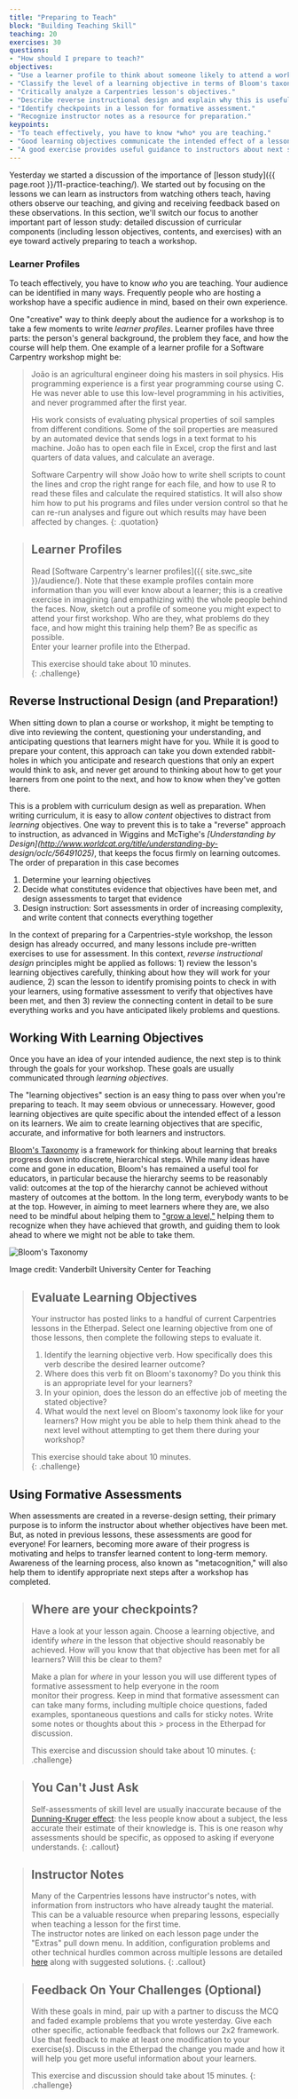 ```yaml
---
title: "Preparing to Teach"
block: "Building Teaching Skill"
teaching: 20
exercises: 30
questions:
- "How should I prepare to teach?"
objectives:
- "Use a learner profile to think about someone likely to attend a workshop you will teach."
- "Classify the level of a learning objective in terms of Bloom's taxonomy."
- "Critically analyze a Carpentries lesson's objectives."
- "Describe reverse instructional design and explain why this is useful when preparing to teach."
- "Identify checkpoints in a lesson for formative assessment."
- "Recognize instructor notes as a resource for preparation."
keypoints:
- "To teach effectively, you have to know *who* you are teaching."
- "Good learning objectives communicate the intended effect of a lesson on its learners."
- "A good exercise provides useful guidance to instructors about next steps needed in teaching."
---
```


Yesterday we started a discussion of the importance of [lesson study]({{ page.root }}/11-practice-teaching/). 
We started out by focusing on the lessons we can learn as instructors from watching others teach, having
others observe our teaching, and giving and receiving feedback based on these observations. In this 
section, we'll switch our focus to another important part of lesson study: detailed discussion of
curricular components (including lesson objectives, contents, and exercises) with an eye toward actively preparing to 
teach a workshop. 

### Learner Profiles

To teach effectively, you have to know *who* you are teaching. Your audience can be identified in many ways.  Frequently
people who are hosting a workshop have a specific audience in mind, based on their own experience.  

One "creative" way to think deeply about the audience for a workshop is to take a few moments to write *learner profiles*. 
Learner profiles have three parts:
the person's general background,
the problem they face,
and how the course will help them.
One example of a learner profile for a Software Carpentry workshop might be:

> João is an agricultural engineer doing his masters in soil physics.
> His programming experience is a first year programming course using C.
> He was never able to use this low-level programming in his activities,
> and never programmed after the first year.
>
> His work consists of evaluating physical properties of soil samples from different conditions.
> Some of the soil properties are measured by an automated device that sends logs in a text format to his machine.
> João has to open each file in Excel,
> crop the first and last quarters of data values,
> and calculate an average.
>
> Software Carpentry will show João how to write shell scripts to count the lines and crop the right range for each file,
> and how to use R to read these files and calculate the required statistics.
> It will also show him how to put his programs and files under version control
> so that he can re-run analyses and figure out which results may have been affected by changes.
{: .quotation}

> ## Learner Profiles
>
> Read [Software Carpentry's learner profiles]({{ site.swc_site }}/audience/). Note that these example profiles contain more 
> information than you will ever know about a learner; this is a creative exercise in imagining (and empathizing with) the 
> whole people behind the faces. Now, sketch out a profile of someone you might expect to attend your first workshop.
> Who are they,
> what problems do they face,
> and how might this training help them?
> Be as specific as possible.  
> Enter your learner profile into the Etherpad.
>
> This exercise should take about 10 minutes.  
{: .challenge}


## Reverse Instructional Design (and Preparation!)
When sitting down to plan a course or workshop, it might be tempting to dive into reviewing the content, questioning your 
understanding, and anticipating questions that learners might have for you. While it is good to prepare your content, this 
approach can take you down extended rabbit-holes in which you anticipate and research questions that only an expert 
would think to ask, and never get around to thinking about how to get your learners from one point to the next, and how to 
know when they've gotten there.  

This is a problem with curriculum design as well as preparation. When writing curriculum, it is easy to allow *content* 
objectives to distract from *learning* objectives. One way to prevent this is to take a "reverse" approach to instruction, as 
advanced in Wiggins and McTighe's *[Understanding by Design](http://www.worldcat.org/title/understanding-by-
design/oclc/56491025)*, that keeps the focus firmly on learning outcomes. The order of preparation in this case becomes 

1.  Determine your learning objectives
2.  Decide what constitutes evidence that objectives have been met, and design assessments to target that evidence
3.  Design instruction: Sort assessments in order of increasing complexity, and write content that connects everything together 

In the context of preparing for a Carpentries-style workshop, the lesson design has already occurred, and many lessons include 
pre-written exercises to use for assessment. In this context, *reverse instructional design*  principles might be applied as 
follows: 1) review the lesson's learning objectives carefully, thinking about how they will work for your audience, 2) scan 
the lesson to identify promising points to check in with your learners, using formative assessment to verify that objectives have been met, and then 3) review the connecting content in detail to be sure everything works and you have anticipated likely problems and questions. 


## Working With Learning Objectives
Once you have an idea of your intended audience, the next step is to think through the goals for your workshop. These goals 
are usually communicated through *learning objectives*.

The "learning objectives" section is an easy thing to pass over when you're preparing to teach. It may seem obvious or 
unnecessary. However, good learning objectives are quite specific about the intended effect of a lesson on its learners. We 
aim to create learning objectives that are specific, accurate, and informative for both learners and instructors. 

[Bloom's Taxonomy](https://cft.vanderbilt.edu/guides-sub-pages/blooms-taxonomy/) is a framework for thinking about learning that breaks progress down into discrete, hierarchical steps. 
While many ideas have come and gone in education, Bloom's has remained a useful tool for educators, in particular because the
hierarchy seems to be reasonably valid: outcomes at the top of the hierarchy cannot be achieved without mastery of outcomes at 
the bottom. In the long term, everybody wants to be at the top. However, in aiming to meet learners where they are, we also
need to be mindful about helping them to ["grow a level,"](https://software-carpentry.org/blog/2018/03/tractenberg-summary.html) helping them to recognize when they have achieved that growth, and 
guiding them to look ahead to where we might not be able to take them.

![Bloom's Taxonomy](../fig/Blooms.png)

Image credit: Vanderbilt University Center for Teaching

> ## Evaluate Learning Objectives
>
> Your instructor has posted links to a handful of current Carpentries lessons in the Etherpad.
> Select one learning objective from one of those lessons,
> then complete the following steps to evaluate it.
>
> 1. Identify the learning objective verb. How specifically does this verb describe the desired learner outcome?
> 2. Where does this verb fit on Bloom's taxonomy? Do you think this is an appropriate level for your learners? 
> 3. In your opinion, does the lesson do an effective job of meeting the stated objective?
> 4. What would the next level on Bloom's taxonomy look like for your learners? How might you be able to help them think ahead 
> to the next level without attempting to get them there during your workshop?
>
> This exercise should take about 10 minutes.  
{: .challenge}


## Using Formative Assessments

When assessments are created in a reverse-design setting, their primary purpose is to inform the instructor about whether 
objectives have been met. But, as noted in previous lessons, these assessments are good for everyone! For learners, becoming 
more aware of their progress is motivating and helps to transfer learned content to long-term memory. 
Awareness of the learning process, also known as "metacognition," will also help them to identify appropriate next steps after a workshop has completed. 

> ## Where are your checkpoints?
> 
> Have a look at your lesson again. Choose a learning objective, and identify *where* in the lesson that objective should 
> reasonably be achieved. How will you know that that objective has been met for all learners? Will this be clear to them? 
> 
> Make a plan for *where* in your lesson you will use different types of formative assessment to help everyone in the room  
> monitor their progress. Keep in mind that formative assessment can can take many forms, including multiple 
> choice questions, faded examples, spontaneous questions and calls for sticky notes. Write some notes or thoughts about this > process in the Etherpad for discussion.
> 
> This exercise and discussion should take about 10 minutes. 
{: .challenge}


> ## You Can't Just Ask
>
> Self-assessments of skill level are usually inaccurate
> because of the [Dunning-Kruger effect](https://en.wikipedia.org/wiki/Dunning%E2%80%93Kruger_effect):
> the less people know about a subject,
> the less accurate their estimate of their knowledge is. This is one reason why assessments should be specific, as 
> opposed to asking if everyone understands.
{: .callout}


> ## Instructor Notes
> Many of the Carpentries lessons have 
> instructor's notes, with information 
> from instructors who have already taught the material.  This can be a valuable 
> resource when preparing lessons, especially when teaching a lesson for the first time.  
> The instructor notes are linked on each lesson page under the "Extras" pull down menu.
> In addition, configuration problems and other
> technical hurdles common across multiple lessons are detailed [here](https://github.com/carpentries/workshop-template/wiki/Configuration-Problems-and-Solutions) along with suggested solutions.
{: .callout}


> ## Feedback On Your Challenges (Optional)
> 
> With these goals in mind, pair up with a partner to discuss the MCQ and faded example problems that you wrote
> yesterday. Give each other specific, actionable feedback that follows our 2x2 framework. Use that feedback to 
> make at least one modification to your exercise(s). Discuss in the Etherpad the change you made and how it will
> help you get more useful information about your learners.
> 
> This exercise and discussion should take about 15 minutes. 
{: .challenge}

